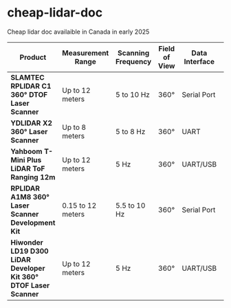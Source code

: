 # cheap-lidar-doc
Cheap lidar doc availaible in Canada in early 2025

| Product | Measurement Range | Scanning Frequency | Field of View | Data Interface | Price (CAD) | Product Link | Datasheet Link |
|---|---|---|---|---|---|---|---|
| **SLAMTEC RPLIDAR C1 360° DTOF Laser Scanner** | Up to 12 meters | 5 to 10 Hz | 360° | Serial Port | $101.47 | [View Product](https://ca.robotshop.com/products/slamtec-rplidar-c1-360-dtof-laser-scanner) | [Datasheet](https://bucket-download.slamtec.com/2d4664be9f9f5c748f3b608f2cf1862962b168eb/SLAMTEC_rplidar_datasheet_C1_v1.1_en.pdf) |
| **YDLIDAR X2 360° Laser Scanner** | Up to 8 meters | 5 to 8 Hz | 360° | UART | $101.47 | [View Product](https://ca.robotshop.com/products/ydlidar-x2-360-laser-scanner) | [Datasheet](https://www.ydlidar.com/Public/upload/files/2024-02-01/YDLIDAR%20X2%20Data%20Sheet%20V1.2%28240124%29.pdf) |
| **Yahboom T-Mini Plus LiDAR ToF Ranging 12m** | Up to 12 meters | 5 Hz | 360° | UART/USB | $107.44 | [View Product](https://ca.robotshop.com/products/yahboom-yahboom-t-mini-plus-lidar-tof-ranging-12m-support-ros1-ros2) | [Datasheet](https://drive.google.com/file/d/1BKrNyMfbNvNNRfT1tvLl1Ac_Av9FVvpJ/view?usp=drive_link) |
| **RPLIDAR A1M8 360° Laser Scanner Development Kit** | 0.15 to 12 meters | 5.5 to 10 Hz | 360° | Serial Port | $125.00 | [View Product](https://ca.robotshop.com/products/rplidar-a1m8-360-degree-laser-scanner-development-kit) | [Datasheet](https://cdn.robotshop.com/media/r/rpk/rb-rpk-03/pdf/ld108_slamtec_rplidar_datasheet_a1m8_v3.0_en.pdf) |
| **Hiwonder LD19 D300 LiDAR Developer Kit 360° DTOF Laser Scanner** | Up to 12 meters | 5 Hz | 360° | UART/USB | $133.99 | [View Product](https://ca.robotshop.com/products/hiwonder-ld19-d300-lidar-developer-kit-360-dtof-laser-scanner-supports-ros1-2-raspberry-pi-jetson-nano) | [Datasheet](https://github.com/ldrobotSensorTeam/DeveloperKit/blob/master/D300Kit.md) |
